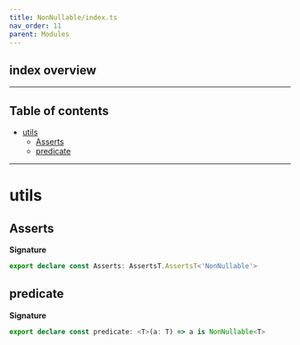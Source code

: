 ```yaml
---
title: NonNullable/index.ts
nav_order: 11
parent: Modules
---
```


## index overview

---

<h2 class="text-delta">Table of contents</h2>

- [utils](#utils)
  - [Asserts](#asserts)
  - [predicate](#predicate)

---

# utils

## Asserts

**Signature**

```ts
export declare const Asserts: AssertsT.AssertsT<'NonNullable'>
```

## predicate

**Signature**

```ts
export declare const predicate: <T>(a: T) => a is NonNullable<T>
```

